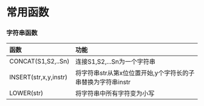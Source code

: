 # 常用函数

### 字符串函数

| 函数 | 功能 |
| :- | :- |
| CONCAT(S1,S2,..Sn) | 连接S1,S2,...Sn为一个字符串 |
| INSERT(str,x,y,instr) | 将字符串str从第x位位置开始,y个字符长的子串替换为字符串instr |
| LOWER(str) | 将字符串中所有字符变为小写 |
